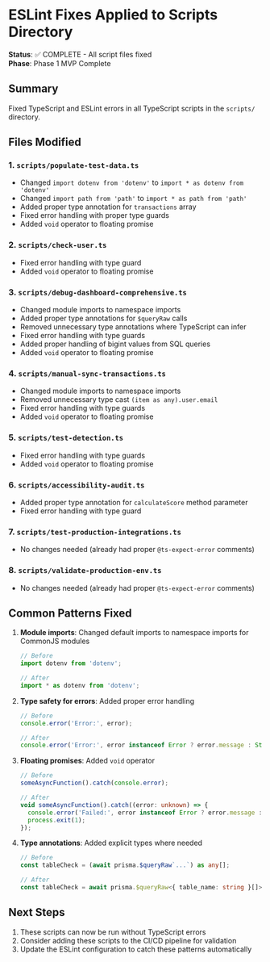 # ESLint Fixes Applied to Scripts Directory

**Status**: ✅ COMPLETE - All script files fixed  
**Phase**: Phase 1 MVP Complete  

## Summary
Fixed TypeScript and ESLint errors in all TypeScript scripts in the `scripts/` directory.

## Files Modified

### 1. `scripts/populate-test-data.ts`
- Changed `import dotenv from 'dotenv'` to `import * as dotenv from 'dotenv'`
- Changed `import path from 'path'` to `import * as path from 'path'`
- Added proper type annotation for `transactions` array
- Fixed error handling with proper type guards
- Added `void` operator to floating promise

### 2. `scripts/check-user.ts`
- Fixed error handling with type guard
- Added `void` operator to floating promise

### 3. `scripts/debug-dashboard-comprehensive.ts`
- Changed module imports to namespace imports
- Added proper type annotations for `$queryRaw` calls
- Removed unnecessary type annotations where TypeScript can infer
- Fixed error handling with type guards
- Added proper handling of bigint values from SQL queries
- Added `void` operator to floating promise

### 4. `scripts/manual-sync-transactions.ts`
- Changed module imports to namespace imports
- Removed unnecessary type cast `(item as any).user.email`
- Fixed error handling with type guards
- Added `void` operator to floating promise

### 5. `scripts/test-detection.ts`
- Fixed error handling with type guards
- Added `void` operator to floating promise

### 6. `scripts/accessibility-audit.ts`
- Added proper type annotation for `calculateScore` method parameter
- Fixed error handling with type guard

### 7. `scripts/test-production-integrations.ts`
- No changes needed (already had proper `@ts-expect-error` comments)

### 8. `scripts/validate-production-env.ts`
- No changes needed (already had proper `@ts-expect-error` comments)

## Common Patterns Fixed

1. **Module imports**: Changed default imports to namespace imports for CommonJS modules
   ```typescript
   // Before
   import dotenv from 'dotenv';
   
   // After
   import * as dotenv from 'dotenv';
   ```

2. **Type safety for errors**: Added proper error handling
   ```typescript
   // Before
   console.error('Error:', error);
   
   // After
   console.error('Error:', error instanceof Error ? error.message : String(error));
   ```

3. **Floating promises**: Added `void` operator
   ```typescript
   // Before
   someAsyncFunction().catch(console.error);
   
   // After
   void someAsyncFunction().catch((error: unknown) => {
     console.error('Failed:', error instanceof Error ? error.message : String(error));
     process.exit(1);
   });
   ```

4. **Type annotations**: Added explicit types where needed
   ```typescript
   // Before
   const tableCheck = (await prisma.$queryRaw`...`) as any[];
   
   // After
   const tableCheck = await prisma.$queryRaw<{ table_name: string }[]>`...`;
   ```

## Next Steps

1. These scripts can now be run without TypeScript errors
2. Consider adding these scripts to the CI/CD pipeline for validation
3. Update the ESLint configuration to catch these patterns automatically